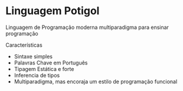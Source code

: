 # Linguagem Potigol

Linguagem de Programação moderna multiparadigma para ensinar programação

Características
  - Sintaxe simples
  - Palavras Chave em Português
  - Tipagem Estática e forte
  - Inferencia de tipos
  - Multiparadigma, mas encoraja um estilo de programação funcional
